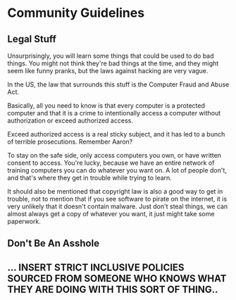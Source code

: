 # Community Guidelines
## Legal Stuff 
Unsurprisingly, you will learn some things that could be used to do bad things. You might not think they're bad things at the time, and they might seem like funny pranks, but the laws against hacking are very vague.

In the US, the law that surrounds this stuff is the Computer Fraud and Abuse Act. 

Basically, all you need to know is that every computer is a protected computer and that it is a crime to intentionally access a computer without authorization or exceed authorized access.

Exceed authorized access is a real sticky subject, and it has led to a bunch of terrible prosecutions. Remember Aaron?

To stay on the safe side, only access computers you own, or have written consent to access. You're lucky, because we have an entire network of training computers you can do whatever you want on. A lot of people don't, and that's where they get in trouble while trying to learn.  

It should also be mentioned that copyright law is also a good way to get in trouble, not to mention that if you see software to pirate on the internet, it is very unlikely that it doesn't contain malware. Just don't steal things, we can almost always get a copy of whatever you want, it just might take some paperwork.

## Don't Be An Asshole

## ... INSERT STRICT INCLUSIVE POLICIES SOURCED FROM SOMEONE WHO KNOWS WHAT THEY ARE DOING WITH THIS SORT OF THING..
